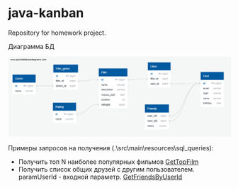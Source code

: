 # java-kanban
Repository for homework project.

Диаграмма БД

![schemeBD](src/main/resources/schemeBD/schemeBD.png)


Примеры запросов на получения 
(.\src\main\resources\sql_queries):
- Получить топ N наиболее популярных фильмов
  [GetTopFilm](src/main/resources/sql_queries/QueryGetTopFilm.txt)
- Получить список общих друзей с другим пользователем. 
paramUserId - входной параметр.
  [GetFriendsByUserId](src/main/resources/sql_queries/QueryGetFriendsByUserId.txt)